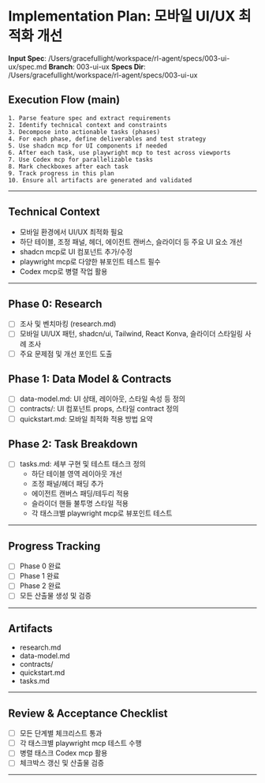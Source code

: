 # Implementation Plan: 모바일 UI/UX 최적화 개선

**Input Spec**: /Users/gracefullight/workspace/rl-agent/specs/003-ui-ux/spec.md
**Branch**: 003-ui-ux
**Specs Dir**: /Users/gracefullight/workspace/rl-agent/specs/003-ui-ux

## Execution Flow (main)
```
1. Parse feature spec and extract requirements
2. Identify technical context and constraints
3. Decompose into actionable tasks (phases)
4. For each phase, define deliverables and test strategy
5. Use shadcn mcp for UI components if needed
6. After each task, use playwright mcp to test across viewports
7. Use Codex mcp for parallelizable tasks
8. Mark checkboxes after each task
9. Track progress in this plan
10. Ensure all artifacts are generated and validated
```

---

## Technical Context
- 모바일 환경에서 UI/UX 최적화 필요
- 하단 테이블, 조정 패널, 헤더, 에이전트 캔버스, 슬라이더 등 주요 UI 요소 개선
- shadcn mcp로 UI 컴포넌트 추가/수정
- playwright mcp로 다양한 뷰포인트 테스트 필수
- Codex mcp로 병렬 작업 활용

---

## Phase 0: Research
- [ ] 조사 및 벤치마킹 (research.md)
- [ ] 모바일 UI/UX 패턴, shadcn/ui, Tailwind, React Konva, 슬라이더 스타일링 사례 조사
- [ ] 주요 문제점 및 개선 포인트 도출

## Phase 1: Data Model & Contracts
- [ ] data-model.md: UI 상태, 레이아웃, 스타일 속성 등 정의
- [ ] contracts/: UI 컴포넌트 props, 스타일 contract 정의
- [ ] quickstart.md: 모바일 최적화 적용 방법 요약

## Phase 2: Task Breakdown
- [ ] tasks.md: 세부 구현 및 테스트 태스크 정의
  - 하단 테이블 영역 레이아웃 개선
  - 조정 패널/헤더 패딩 추가
  - 에이전트 캔버스 패딩/테두리 적용
  - 슬라이더 핸들 불투명 스타일 적용
  - 각 태스크별 playwright mcp로 뷰포인트 테스트

---

## Progress Tracking
- [ ] Phase 0 완료
- [ ] Phase 1 완료
- [ ] Phase 2 완료
- [ ] 모든 산출물 생성 및 검증

---

## Artifacts
- research.md
- data-model.md
- contracts/
- quickstart.md
- tasks.md

---

## Review & Acceptance Checklist
- [ ] 모든 단계별 체크리스트 통과
- [ ] 각 태스크별 playwright mcp 테스트 수행
- [ ] 병렬 태스크 Codex mcp 활용
- [ ] 체크박스 갱신 및 산출물 검증

---
